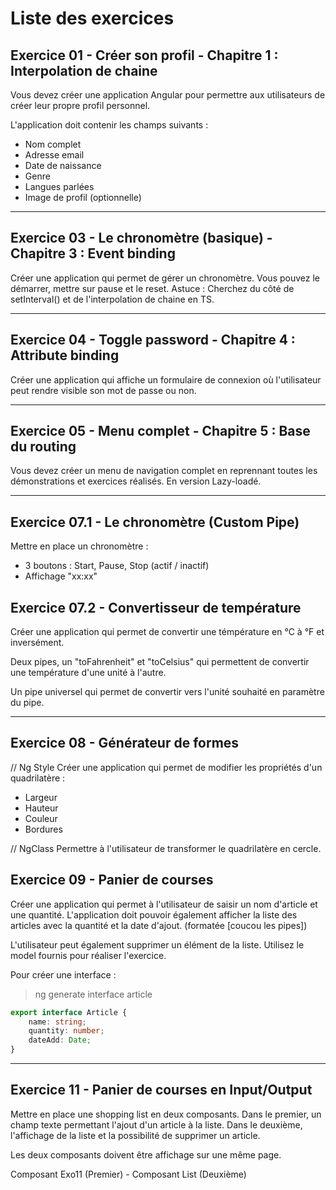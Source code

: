 # Liste des exercices

## Exercice 01 - Créer son profil - Chapitre 1 : Interpolation de chaine

Vous devez créer une application Angular pour permettre aux utilisateurs de créer 
leur propre profil personnel.

L'application doit contenir les champs suivants :

- Nom complet
- Adresse email
- Date de naissance
- Genre
- Langues parlées
- Image de profil (optionnelle)

---

## Exercice 03 - Le chronomètre (basique) - Chapitre 3 : Event binding

Créer une application qui permet de gérer un chronomètre.
Vous pouvez le démarrer, mettre sur pause et le reset.
Astuce : Cherchez du côté de setInterval() et de l'interpolation de chaine en TS.

---

## Exercice 04 - Toggle password - Chapitre 4 : Attribute binding

Créer une application qui affiche un formulaire de connexion où l'utilisateur peut 
rendre visible son mot de passe ou non.

---

## Exercice 05 - Menu complet - Chapitre 5 : Base du routing

Vous devez créer un menu de navigation complet en reprennant toutes les démonstrations 
et exercices réalisés.
En version Lazy-loadé.

---

## Exercice 07.1 - Le chronomètre (Custom Pipe)

Mettre en place un chronomètre :
- 3 boutons : Start, Pause, Stop (actif / inactif)
- Affichage "xx:xx"

## Exercice 07.2 - Convertisseur de température

Créer une application qui permet de convertir une témpérature en °C à °F et inversément.

Deux pipes, un "toFahrenheit" et "toCelsius" qui permettent de convertir une température d'une unité à l'autre.

Un pipe universel qui permet de convertir vers l'unité souhaité en paramètre du pipe.

---

## Exercice 08 - Générateur de formes

// Ng Style
Créer une application qui permet de modifier les propriétés d'un quadrilatère : 
- Largeur
- Hauteur
- Couleur
- Bordures

// NgClass
Permettre à l'utilisateur de transformer le quadrilatère en cercle.

## Exercice 09 - Panier de courses

Créer une application qui permet à l'utilisateur de saisir un nom d'article et une quantité.
L'application doit pouvoir également afficher la liste des articles avec la quantité et la date d'ajout. (formatée [coucou les pipes])

L'utilisateur peut également supprimer un élément de la liste.
Utilisez le model fournis pour réaliser l'exercice.

Pour créer une interface : 
> ng generate interface article

```typescript
export interface Article {
    name: string;
    quantity: number;
    dateAdd: Date;
}
```

---

## Exercice 11 - Panier de courses en Input/Output

Mettre en place une shopping list en deux composants.
Dans le premier, un champ texte permettant l'ajout d'un article à la liste.
Dans le deuxième, l'affichage de la liste et la possibilité de supprimer un article.

Les deux composants doivent être affichage sur une même page.

Composant Exo11 (Premier)
    - Composant List (Deuxième)